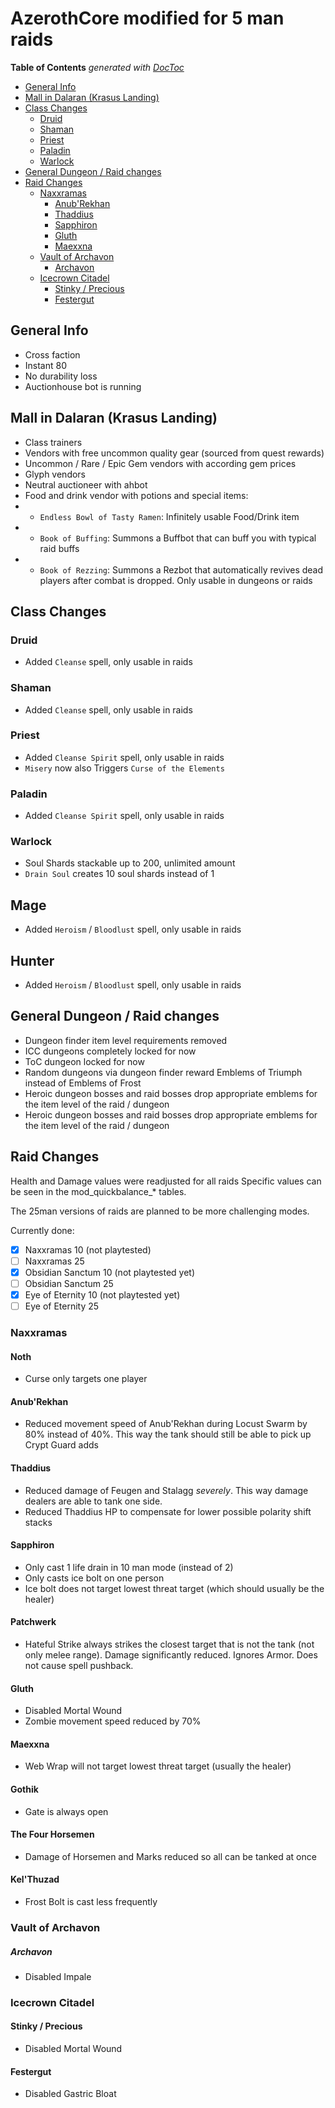 # AzerothCore modified for 5 man raids

<!-- START doctoc generated TOC please keep comment here to allow auto update -->
<!-- DON'T EDIT THIS SECTION, INSTEAD RE-RUN doctoc TO UPDATE -->
**Table of Contents**  *generated with [DocToc](https://github.com/thlorenz/doctoc)*

- [General Info](#general-info)
- [Mall in Dalaran (Krasus Landing)](#mall-in-dalaran-krasus-landing)
- [Class Changes](#class-changes)
  - [Druid](#druid)
  - [Shaman](#shaman)
  - [Priest](#priest)
  - [Paladin](#paladin)
  - [Warlock](#warlock)
- [General Dungeon / Raid changes](#general-dungeon--raid-changes)
- [Raid Changes](#raid-changes)
  - [Naxxramas](#naxxramas)
    - [Anub'Rekhan](#anubrekhan)
    - [Thaddius](#thaddius)
    - [Sapphiron](#sapphiron)
    - [Gluth](#gluth)
    - [Maexxna](#maexxna)
  - [Vault of Archavon](#vault-of-archavon)
      - [Archavon](#archavon)
  - [Icecrown Citadel](#icecrown-citadel)
    - [Stinky / Precious](#stinky--precious)
    - [Festergut](#festergut)

<!-- END doctoc generated TOC please keep comment here to allow auto update -->

## General Info
- Cross faction
- Instant 80
- No durability loss
- Auctionhouse bot is running

## Mall in Dalaran (Krasus Landing)

* Class trainers
* Vendors with free uncommon quality gear (sourced from quest rewards)
* Uncommon / Rare / Epic Gem vendors with according gem prices
* Glyph vendors
* Neutral auctioneer with ahbot
* Food and drink vendor with potions and special items:
* * `Endless Bowl of Tasty Ramen`: Infinitely usable Food/Drink item 
* * `Book of Buffing`: Summons a Buffbot that can buff you with typical raid buffs
* * `Book of Rezzing`: Summons a Rezbot that automatically revives dead players after combat is dropped. Only usable in dungeons or raids

## Class Changes

### Druid

* Added `Cleanse` spell, only usable in raids

### Shaman

* Added `Cleanse` spell, only usable in raids

### Priest

* Added `Cleanse Spirit` spell, only usable in raids
* `Misery` now also Triggers `Curse of the Elements`

### Paladin

* Added `Cleanse Spirit` spell, only usable in raids

### Warlock

* Soul Shards stackable up to 200, unlimited amount
* `Drain Soul` creates 10 soul shards instead of 1

## Mage

* Added `Heroism` / `Bloodlust` spell, only usable in raids

## Hunter

* Added `Heroism` / `Bloodlust` spell, only usable in raids

## General Dungeon / Raid changes

* Dungeon finder item level requirements removed
* ICC dungeons completely locked for now
* ToC dungeon locked for now
* Random dungeons via dungeon finder reward Emblems of Triumph instead of Emblems of Frost
* Heroic dungeon bosses and raid bosses drop appropriate emblems for the item level of the raid / dungeon
* Heroic dungeon bosses and raid bosses drop appropriate emblems for the item level of the raid / dungeon

## Raid Changes

Health and Damage values were readjusted for all raids
Specific values can be seen in the mod_quickbalance_* tables.

The 25man versions of raids are planned to be more challenging modes.

Currently done:

- [x] Naxxramas 10 (not playtested)
- [ ] Naxxramas 25
- [x] Obsidian Sanctum 10 (not playtested yet)
- [ ] Obsidian Sanctum 25
- [x] Eye of Eternity 10 (not playtested yet)
- [ ] Eye of Eternity 25

### Naxxramas

#### Noth
* Curse only targets one player

#### Anub'Rekhan
* Reduced movement speed of Anub'Rekhan during Locust Swarm by 80% instead of 40%. This way the tank should still be able to pick up Crypt Guard adds

#### Thaddius
* Reduced damage of Feugen and Stalagg _severely_. This way damage dealers are able to tank one side.
* Reduced Thaddius HP to compensate for lower possible polarity shift stacks

#### Sapphiron
* Only cast 1 life drain in 10 man mode (instead of 2)
* Only casts ice bolt on one person
* Ice bolt does not target lowest threat target (which should usually be the healer)

#### Patchwerk
* Hateful Strike always strikes the closest target that is not the tank (not only melee range). Damage significantly reduced. Ignores Armor. Does not cause spell pushback.

#### Gluth
* Disabled Mortal Wound
* Zombie movement speed reduced by 70%

#### Maexxna
* Web Wrap will not target lowest threat target (usually the healer)

#### Gothik
* Gate is always open

#### The Four Horsemen
* Damage of Horsemen and Marks reduced so all can be tanked at once

#### Kel'Thuzad
* Frost Bolt is cast less frequently

### Vault of Archavon

##### Archavon

* Disabled Impale

### Icecrown Citadel

#### Stinky / Precious

* Disabled Mortal Wound

#### Festergut

*  Disabled Gastric Bloat